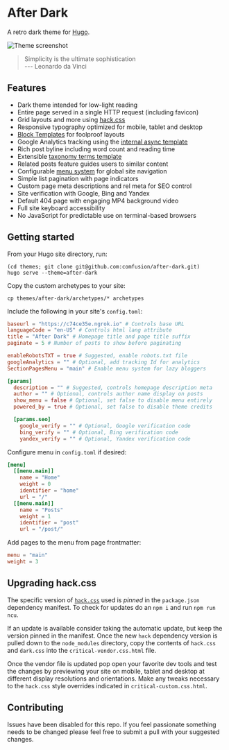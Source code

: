 # After Dark

A retro dark theme for [Hugo](https://gohugo.io/).

![Theme screenshot](https://cloud.githubusercontent.com/assets/440298/18599964/ae2ea6de-7c20-11e6-889c-db5ca4afef67.png)

> Simplicity is the ultimate sophistication<br>
> --- Leonardo da Vinci

## Features

- Dark theme intended for low-light reading
- Entire page served in a single HTTP request (including favicon)
- Grid layouts and more using [hack.css](hackcss.com)
- Responsive typography optimized for mobile, tablet and desktop
- [Block Templates](https://gohugo.io/templates/blocks/) for foolproof layouts
- Google Analytics tracking using the [internal async template](https://gohugo.io/extras/analytics#configuring-google-analytics)
- Rich post byline including word count and reading time
- Extensible [taxonomy terms template](https://gohugo.io/templates/terms)
- Related posts feature guides users to similar content
- Configurable [menu system](https://gohugo.io/extras/menus/) for global site navigation
- Simple list pagination with page indicators
- Custom page meta descriptions and rel meta for SEO control
- Site verification with Google, Bing and Yandex
- Default 404 page with engaging MP4 background video
- Full site keyboard accessibility
- No JavaScript for predictable use on terminal-based browsers

## Getting started

From your Hugo site directory, run:

```shell
(cd themes; git clone git@github.com:comfusion/after-dark.git)
hugo serve --theme=after-dark
```

Copy the custom archetypes to your site:

```shell
cp themes/after-dark/archetypes/* archetypes
```

Include the following in your site's `config.toml`:

```toml
baseurl = "https://c74ce35e.ngrok.io" # Controls base URL
languageCode = "en-US" # Controls html lang attribute
title = "After Dark" # Homepage title and page title suffix
paginate = 5 # Number of posts to show before paginating

enableRobotsTXT = true # Suggested, enable robots.txt file
googleAnalytics = "" # Optional, add tracking Id for analytics
SectionPagesMenu = "main" # Enable menu system for lazy bloggers

[params]
  description = "" # Suggested, controls homepage description meta
  author = "" # Optional, controls author name display on posts
  show_menu = false # Optional, set false to disable menu entirely
  powered_by = true # Optional, set false to disable theme credits

  [params.seo]
    google_verify = "" # Optional, Google verification code
    bing_verify = "" # Optional, Bing verification code
    yandex_verify = "" # Optional, Yandex verification code
```

Configure menu in `config.toml` if desired:

```toml
[menu]
  [[menu.main]]
    name = "Home"
    weight = 0
    identifier = "home"
    url = "/"
  [[menu.main]]
    name = "Posts"
    weight = 1
    identifier = "post"
    url = "/post/"
```

Add pages to the menu from page frontmatter:

```toml
menu = "main"
weight = 3
```

## Upgrading hack.css

The specific version of [`hack.css`](hackcss.com) used is _pinned_ in the `package.json` dependency manifest. To check for updates do an `npm i` and run `npm run ncu`.

If an update is available consider taking the automatic update, but keep the version pinned in the manifest. Once the new `hack` dependency version is pulled down to the `node_modules` directory, copy the contents of `hack.css` and `dark.css` into the `critical-vendor.css.html` file.

Once the vendor file is updated pop open your favorite dev tools and test the changes by previewing your site on mobile, tablet and desktop at different display resolutions and orientations. Make any tweaks necessary to the `hack.css` style overrides indicated in `critical-custom.css.html`.

## Contributing

Issues have been disabled for this repo. If you feel passionate something needs to be changed please feel free to submit a pull with your suggested changes.
